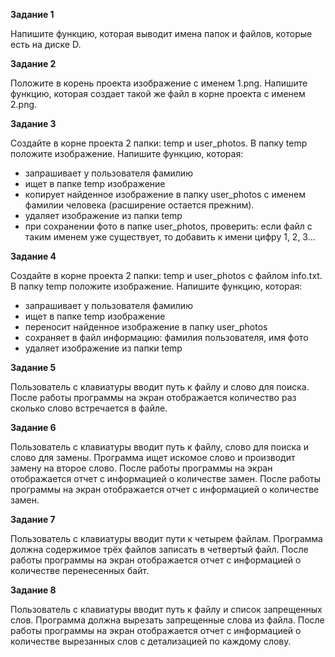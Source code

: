 **Задание 1**

Напишите функцию, которая выводит имена папок и файлов, которые есть на диске D.

**Задание 2**

Положите в корень проекта изображение с именем 1.png. Напишите функцию,
которая создает такой же файл в корне проекта с именем 2.png.

**Задание 3**

Создайте в корне проекта 2 папки: temp и user_photos. В папку temp положите изображение.
Напишите функцию, которая:
- запрашивает у пользователя фамилию
- ищет в папке temp изображение
- копирует найденное изображение в папку user_photos с именем
  фамилии человека (расширение остается прежним).
- удаляет изображение из папки temp
- при сохранении фото в папке user_photos, проверить: если файл с
  таким именем уже существует, то добавить к имени цифру 1, 2, 3...

**Задание 4**

Создайте в корне проекта 2 папки: temp и user_photos с файлом info.txt.
В папку temp положите изображение.
  Напишите функцию, которая:
- запрашивает у пользователя фамилию
- ищет в папке temp изображение
- переносит найденное изображение в папку user_photos
- сохраняет в файл информацию: фамилия пользователя, имя фото
- удаляет изображение из папки temp

**Задание 5**

Пользователь с клавиатуры вводит путь к файлу и слово для поиска. После работы
программы на экран отображается количество раз сколько слово встречается в файле.

**Задание 6**

Пользователь с клавиатуры вводит путь к файлу, слово для
поиска и слово для замены. Программа ищет искомое слово и производит
замену на второе слово. После работы программы на экран отображается
отчет с информацией о количестве замен. После работы программы на
экран отображается отчет с информацией о количестве замен.

**Задание 7**

Пользователь с клавиатуры вводит пути к четырем файлам.
Программа должна содержимое трёх файлов записать в четвертый файл.
После работы программы на экран отображается отчет с информацией о
количестве перенесенных байт.

**Задание 8**

Пользователь с клавиатуры вводит путь к файлу и список
запрещенных слов. Программа должна вырезать запрещенные слова из
файла. После работы программы на экран отображается отчет с
информацией о количестве вырезанных слов с детализацией по каждому
слову.